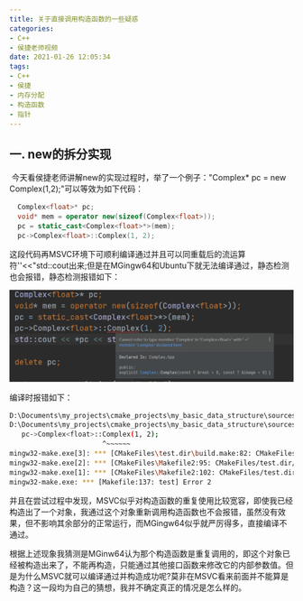 ```yaml
---
title: 关于直接调用构造函数的一些疑惑
categories: 
- C++
- 侯捷老师视频
date: 2021-01-26 12:05:34
tags:
- C++
- 侯捷
- 内存分配
- 构造函数
- 指针
---
```








## 一. new的拆分实现

​		今天看侯捷老师讲解new的实现过程时，举了一个例子："Complex<float>* pc = new Complex(1,2);"可以等效为如下代码：

```c++
  Complex<float>* pc;
  void* mem = operator new(sizeof(Complex<float>));
  pc = static_cast<Complex<float>*>(mem);
  pc->Complex<float>::Complex(1, 2);
```

​		这段代码再MSVC环境下可顺利编译通过并且可以同重载后的流运算符''<<"std::cout出来;但是在MGingw64和Ubuntu下就无法编译通过，静态检测也会报错，静态检测报错如下：

![](./一些疑惑/001.png)

编译时报错如下：

```bash
D:\Documents\my_projects\cmake_projects\my_basic_data_structure\sources\test.cpp: In function 'int main()':
D:\Documents\my_projects\cmake_projects\my_basic_data_structure\sources\test.cpp:26:23: error: cannot call constructor 'Complex<float>::Complex' directly
   pc->Complex<float>::Complex(1, 2);
                       ^~~~~~~
mingw32-make.exe[3]: *** [CMakeFiles\test.dir\build.make:82: CMakeFiles/test.dir/sources/test.cpp.obj] Error 1
mingw32-make.exe[2]: *** [CMakeFiles\Makefile2:95: CMakeFiles/test.dir/all] Error 2
mingw32-make.exe[1]: *** [CMakeFiles\Makefile2:102: CMakeFiles/test.dir/rule] Error 2
mingw32-make.exe: *** [Makefile:137: test] Error 2

```

​		并且在尝试过程中发现，MSVC似乎对构造函数的重复使用比较宽容，即使我已经构造出了一个对象，我通过这个对象重新调用构造函数也不会报错，虽然没有效果，但不影响其余部分的正常运行，而MGingw64似乎就严厉得多，直接编译不通过。

​		根据上述现象我猜测是MGinw64认为那个构造函数是重复调用的，即这个对象已经被构造出来了，不能再构造，只能通过其他接口函数来修改它的内部参数值。但是为什么MSVC就可以编译通过并构造成功呢?莫非在MSVC看来前面并不能算是构造？这一段均为自己的猜想，我并不确定真正的情况是怎么样的。